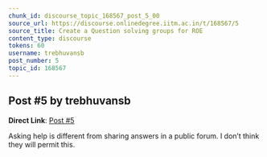 ```yaml
---
chunk_id: discourse_topic_168567_post_5_00
source_url: https://discourse.onlinedegree.iitm.ac.in/t/168567/5
source_title: Create a Question solving groups for ROE
content_type: discourse
tokens: 60
username: trebhuvansb
post_number: 5
topic_id: 168567
---
```


## Post #5 by trebhuvansb

**Direct Link**: [Post #5](https://discourse.onlinedegree.iitm.ac.in/t/168567/5)

Asking help is different from sharing answers in a public forum. I don’t think they will permit this.
